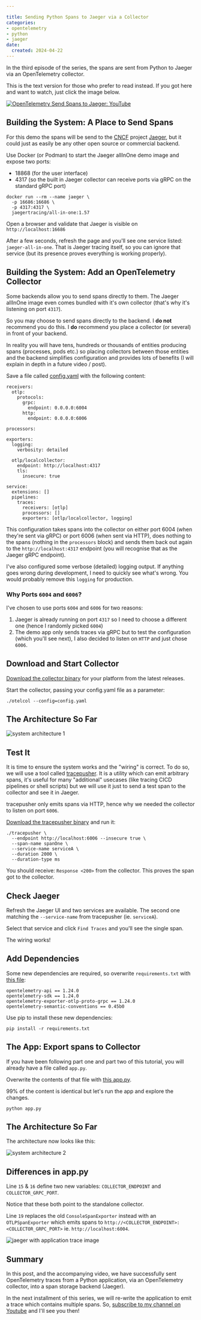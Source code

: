 ```yaml
---

title: Sending Python Spans to Jaeger via a Collector
categories:
- opentelemetry
- python
- jaeger
date:
  created: 2024-04-22
---
```


In the third episode of the series, the spans are sent from Python to Jaeger via an OpenTelemetry collector.

<!-- more -->

This is the text version for those who prefer to read instead. If you got here and want to watch, just click the image below.

[![OpenTelemetry Send Spans to Jaeger: YouTube](https://img.youtube.com/vi/tnml6Zd58gs/0.jpg)](https://www.youtube.com/watch?v=tnml6Zd58gs)

## Building the System: A Place to Send Spans

For this demo the spans will be send to the [CNCF](https://cncf.io) project [Jaeger](https://www.jaegertracing.io), but it could just as easily be any other open source or commercial backend.

Use Docker (or Podman) to start the Jaeger allInOne demo image and expose two ports:

- 18868 (for the user interface)
- 4317 (so the built in Jaeger collector can receive ports via gRPC on the standard gRPC port)

```
docker run --rm --name jaeger \
  -p 16686:16686 \
  -p 4317:4317 \
  jaegertracing/all-in-one:1.57
```

Open a browser and validate that Jaeger is visible on `http://localhost:16686`

After a few seconds, refresh the page and you'll see one service listed: `jaeger-all-in-one`. That is Jaeger tracing itself, so you can ignore that service (but its presence proves everything is working properly).

## Building the System: Add an OpenTelemetry Collector

Some backends allow you to send spans directly to them. The Jaeger allInOne image even comes bundled with it's own collector (that's why it's listening on port `4317`).

So you may choose to send spans directly to the backend. I **do not** recommend you do this. I **do** recommend you place a collector (or several) in front of your backend.

In reality you will have tens, hundreds or thousands of entities producing spans (processes, pods etc.) so placing collectors between those entities and the backend simplifies configuration and provides lots of benefits (I will explain in depth in a future video / post).

Save a file called [config.yaml](https://github.com/agardnerIT/python-opentelemetry-manual-instrumentation/blob/main/part-three/collector-config.yaml) with the following content:

```
receivers:
  otlp:
    protocols:
      grpc:
        endpoint: 0.0.0.0:6004
      http:
        endpoint: 0.0.0.0:6006

processors:

exporters:
  logging:
    verbosity: detailed

  otlp/localcollector:
    endpoint: http://localhost:4317
    tls:
      insecure: true

service:
  extensions: []
  pipelines:
    traces:
      receivers: [otlp]
      processors: []
      exporters: [otlp/localcollector, logging]
```

This configuration takes spans into the collector on either port 6004 (when they're sent via gRPC) or port 6006 (when sent via HTTP), does nothing to the spans (nothing in the `processors` block) and sends them back out again to the `http://localhost:4317` endpoint (you will recognise that as the Jaeger gRPC endpoint).

I've also configured some verbose (detailed) logging output. If anything goes wrong during development, I need to quickly see what's wrong. You would probably remove this `logging` for production.
 
### Why Ports `6004` and `6006`?

I've chosen to use ports `6004` and `6006` for two reasons:

1. Jaeger is already running on port `4317` so I need to choose a different one (hence I randomly picked `6004`)
2. The demo app only sends traces via gRPC but to test the configuration (which you'll see next), I also decided to listen on `HTTP` and just chose `6006`.

## Download and Start Collector

[Download the collector binary](https://github.com/open-telemetry/opentelemetry-collector/releases/latest) for your platform from the latest releases.

Start the collector, passing your config.yaml file as a parameter:

```
./otelcol --config=config.yaml
```

## The Architecture So Far

![system architecture 1](../images/postimages/arch-so-far-1.jpg)

## Test It

It is time to ensure the system works and the "wiring" is correct. To do so, we will use a tool called [tracepusher](https://github.com/agardnerit/tracepusher). It is a utility which can emit arbitrary spans, it's useful for many "additional" usecases (like tracing CICD pipelines or shell scripts) but we will use it just to send a test span to the collector and see it in Jaeger.

tracepusher only emits spans via HTTP, hence why we needed the collector to listen on port `6006`.

[Download the tracepusher binary](https://github.com/agardnerIT/tracepusher/releases/latest) and run it:

```
./tracepusher \
  --endpoint http://localhost:6006 --insecure true \
  --span-name spanOne \
  --service-name serviceA \
  --duration 2000 \
  --duration-type ms
```

You should receive: `Response <200>` from the collector. This proves the span got to the collector.

## Check Jaeger

Refresh the Jaeger UI and two services are available. The second one matching the `--service-name` from tracepusher (ie. `serviceA`).

Select that service and click `Find Traces` and you'll see the single span.

The wiring works!

## Add Dependencies

Some new dependencies are required, so overwrite `requirements.txt` with [this file](https://github.com/agardnerIT/python-opentelemetry-manual-instrumentation/blob/main/part-three/requirements.txt):

```
opentelemetry-api == 1.24.0
opentelemetry-sdk == 1.24.0
opentelemetry-exporter-otlp-proto-grpc == 1.24.0
opentelemetry-semantic-conventions == 0.45b0
```

Use pip to install these new dependencies:

```
pip install -r requirements.txt
```

## The App: Export spans to Collector

If you have been following part one and part two of this tutorial, you will already have a file called `app.py`.

Overwrite the contents of that file with [this app.py](https://github.com/agardnerIT/python-opentelemetry-manual-instrumentation/blob/main/part-three/app.py).

99% of the content is identical but let's run the app and explore the changes.

```
python app.py
```

## The Architecture So Far

The architecture now looks like this:

![system architecture 2](../images/postimages/arch-so-far-2.jpg)

## Differences in app.py

Line `15` & `16` define two new variables: `COLLECTOR_ENDPOINT` and `COLLECTOR_GRPC_PORT`.

Notice that these both point to the standalone collector.

Line `19` replaces the old `ConsoleSpanExporter` instead with an `OTLPSpanExporter` which emits spans to `http://<COLLECTOR_ENDPOINT>:<COLLECTOR_GRPC_PORT>` ie. `http://localhost:6004`.

![jaeger with application trace image](../images/postimages/part-three-jaeger-with-trace.png)

## Summary

In this post, and the accompanying video, we have successfully sent OpenTelemetry traces from a Python application, via an OpenTelemetry collector, into a span storage backend (Jaeger).

In the next installment of this series, we will re-write the application to emit a trace which contains multiple spans. So, [subscribe to my channel on Youtube](https://www.youtube.com/@agardnerit) and I'll see you then!
